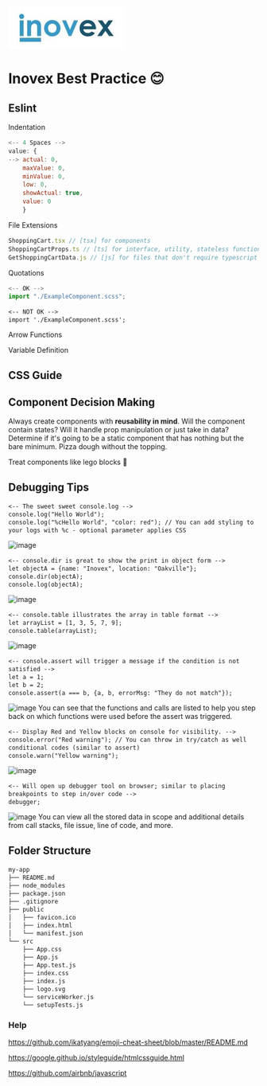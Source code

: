 ![This is an image](Inovex-logo.jpg)
# Inovex Best Practice :blush:

## Eslint

Indentation
```js
<-- 4 Spaces -->
value: {
--> actual: 0,
    maxValue: 0,
    minValue: 0,
    low: 0,
    showActual: true,
    value: 0
    }
```

File Extensions
```js
ShoppingCart.tsx // [tsx] for components
ShoppingCartProps.ts // [ts] for interface, utility, stateless functions
GetShoppingCartData.js // [js] for files that don't require typescript
```

Quotations
```js
<-- OK -->
import "./ExampleComponent.scss";
```
```
<-- NOT OK -->
import './ExampleComponent.scss';
```

Arrow Functions

Variable Definition



## CSS Guide

## Component Decision Making
Always create components with **reusability in mind**.
Will the component contain states? Will it handle prop manipulation or just take in data?
Determine if it's going to be a static component that has nothing but the bare minimum. Pizza dough without the topping.

Treat components like lego blocks :bricks:

## Debugging Tips

```
<-- The sweet sweet console.log -->
console.log("Hello World");
console.log("%cHello World", "color: red"); // You can add styling to your logs with %c - optional parameter applies CSS
```
![image](https://user-images.githubusercontent.com/102827542/168629196-e6c77727-2c5f-4b59-b77a-b948bbd2c8c5.png)


```
<-- console.dir is great to show the print in object form -->
let objectA = {name: "Inovex", location: "Oakville"};
console.dir(objectA);
console.log(objectA);
```
![image](https://user-images.githubusercontent.com/102827542/168629597-f1b391e4-cdd6-4482-9423-9792c46f7f29.png)

```
<-- console.table illustrates the array in table format -->
let arrayList = [1, 3, 5, 7, 9];
console.table(arrayList);
```
![image](https://user-images.githubusercontent.com/102827542/168632320-5ec062b1-baaa-459c-9b64-d203cac11ac0.png)

```
<-- console.assert will trigger a message if the condition is not satisfied -->
let a = 1;
let b = 2;
console.assert(a === b, {a, b, errorMsg: "They do not match"});
```
![image](https://user-images.githubusercontent.com/102827542/168632848-9b7d494d-d331-4017-b5a6-785f3d7a2f83.png)
You can see that the functions and calls are listed to help you step back on which functions were used before the assert was triggered.

```
<-- Display Red and Yellow blocks on console for visibility. -->
console.error("Red warning"); // You can throw in try/catch as well conditional codes (similar to assert)
console.warn("Yellow warning");
```
![image](https://user-images.githubusercontent.com/102827542/168633201-b069882d-9a9e-4693-a0b9-bee099506971.png)

```
<-- Will open up debugger tool on browser; similar to placing breakpoints to step in/over code -->
debugger;
```
![image](https://user-images.githubusercontent.com/102827542/168633984-88dfa52c-28d0-46bf-83c9-876451cbc350.png)
You can view all the stored data in scope and additional details from call stacks, file issue, line of code, and more.

## Folder Structure

```
my-app
├── README.md
├── node_modules
├── package.json
├── .gitignore
├── public
│   ├── favicon.ico
│   ├── index.html
│   └── manifest.json
└── src
    ├── App.css
    ├── App.js
    ├── App.test.js
    ├── index.css
    ├── index.js
    ├── logo.svg
    └── serviceWorker.js
    └── setupTests.js
 ```
### Help

https://github.com/ikatyang/emoji-cheat-sheet/blob/master/README.md

https://google.github.io/styleguide/htmlcssguide.html

https://github.com/airbnb/javascript
